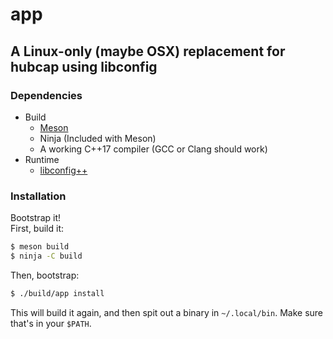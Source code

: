 # app
## A Linux-only (maybe OSX) replacement for hubcap using libconfig
### Dependencies
- Build
  - [Meson](https://mesonbuild.com)
  - Ninja (Included with Meson)
  - A working C++17 compiler (GCC or Clang should work)
- Runtime
  - [libconfig++](https://github.com/hyperrealm/libconfig)
### Installation
Bootstrap it! \
First, build it:
```sh
$ meson build
$ ninja -C build
```
Then, bootstrap:
```sh
$ ./build/app install
```
This will build it again, and then spit out a binary in `~/.local/bin`. Make sure that's in your `$PATH`.